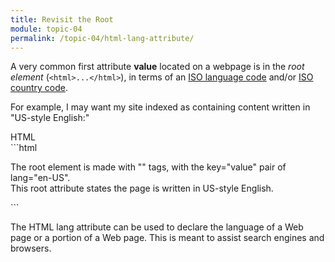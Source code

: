 ```yaml
---
title: Revisit the Root
module: topic-04
permalink: /topic-04/html-lang-attribute/
---
```


<div class="divider-heading"></div>

A very common first attribute **value** located on a webpage is in the _root element_ (`<html>...</html>`), in terms of an [ISO language code](https://www.w3schools.com/tags/ref_language_codes.asp) and/or [ISO country code](https://www.w3schools.com/tags/ref_country_codes.asp).

For example, I may want my site indexed as containing content written in "US-style English:"


<div id="code-heading">HTML</div>
```html
<html lang="en-US">
  <p>The root element is made with "<html>" tags, with the key="value" pair of lang="en-US".
  <br />
  This root attribute states the page is written in US-style English.</p>
</html>
```


The HTML lang attribute can be used to declare the language of a Web page or a portion of a Web page. This is meant to assist search engines and browsers.
